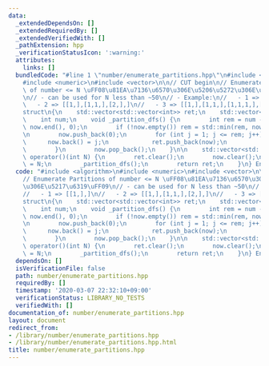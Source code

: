 ```yaml
---
data:
  _extendedDependsOn: []
  _extendedRequiredBy: []
  _extendedVerifiedWith: []
  _pathExtension: hpp
  _verificationStatusIcon: ':warning:'
  attributes:
    links: []
  bundledCode: "#line 1 \"number/enumerate_partitions.hpp\"\n#include <algorithm>\n\
    #include <numeric>\n#include <vector>\n\n// CUT begin\n// Enumerate Partitions\
    \ of number <= N \uFF08\u81EA\u7136\u6570\u306E\u5206\u5272\u306E\u5217\u6319\uFF09\
    \n// - can be used for N less than ~50\n// - Example:\n//   - 1 => [[1,],]\n//\
    \   - 2 => [[1,],[1,1,],[2,],]\n//   - 3 => [[1,],[1,1,],[1,1,1,],[2,],[2,1,],[3,],]\n\
    struct\n{\n    std::vector<std::vector<int>> ret;\n    std::vector<int> now;\n\
    \    int num;\n    void _partition_dfs() {\n        int rem = num - std::accumulate(now.begin(),\
    \ now.end(), 0);\n        if (!now.empty()) rem = std::min(rem, now.back());\n\
    \n        now.push_back(0);\n        for (int j = 1; j <= rem; j++) {\n      \
    \      now.back() = j;\n            ret.push_back(now);\n            _partition_dfs();\n\
    \        }\n        now.pop_back();\n    }\n\n    std::vector<std::vector<int>>\
    \ operator()(int N) {\n        ret.clear();\n        now.clear();\n        num\
    \ = N;\n        _partition_dfs();\n        return ret;\n    }\n} EnumeratePartitions;\n"
  code: "#include <algorithm>\n#include <numeric>\n#include <vector>\n\n// CUT begin\n\
    // Enumerate Partitions of number <= N \uFF08\u81EA\u7136\u6570\u306E\u5206\u5272\
    \u306E\u5217\u6319\uFF09\n// - can be used for N less than ~50\n// - Example:\n\
    //   - 1 => [[1,],]\n//   - 2 => [[1,],[1,1,],[2,],]\n//   - 3 => [[1,],[1,1,],[1,1,1,],[2,],[2,1,],[3,],]\n\
    struct\n{\n    std::vector<std::vector<int>> ret;\n    std::vector<int> now;\n\
    \    int num;\n    void _partition_dfs() {\n        int rem = num - std::accumulate(now.begin(),\
    \ now.end(), 0);\n        if (!now.empty()) rem = std::min(rem, now.back());\n\
    \n        now.push_back(0);\n        for (int j = 1; j <= rem; j++) {\n      \
    \      now.back() = j;\n            ret.push_back(now);\n            _partition_dfs();\n\
    \        }\n        now.pop_back();\n    }\n\n    std::vector<std::vector<int>>\
    \ operator()(int N) {\n        ret.clear();\n        now.clear();\n        num\
    \ = N;\n        _partition_dfs();\n        return ret;\n    }\n} EnumeratePartitions;\n"
  dependsOn: []
  isVerificationFile: false
  path: number/enumerate_partitions.hpp
  requiredBy: []
  timestamp: '2020-03-07 22:32:10+09:00'
  verificationStatus: LIBRARY_NO_TESTS
  verifiedWith: []
documentation_of: number/enumerate_partitions.hpp
layout: document
redirect_from:
- /library/number/enumerate_partitions.hpp
- /library/number/enumerate_partitions.hpp.html
title: number/enumerate_partitions.hpp
---
```

